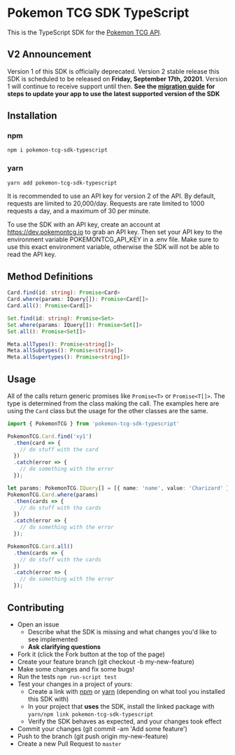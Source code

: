 # Pokemon TCG SDK TypeScript

This is the TypeScript SDK for the [Pokemon TCG API](https://pokemontcg.io).


## V2 Announcement

Version 1 of this SDK is officially deprecated.
Version 2 stable release this SDK is scheduled to be released on **Friday, September 17th, 20201**.
Version 1 will continue to receive support until then.
**See the [migration guide](MIGRATING.md) for steps to update your app to use the latest supported version of the SDK**


## Installation

### npm

```sh
npm i pokemon-tcg-sdk-typescript
```

### yarn

```sh
yarn add pokemon-tcg-sdk-typescript
```

It is recommended to use an API key for version 2 of the API.
By default, requests are limited to 20,000/day.
Requests are rate limited to 1000 requests a day, and a maximum of 30 per minute.

To use the SDK with an API key, create an account at https://dev.pokemontcg.io to grab an API key.
Then set your API key to the environment variable POKEMONTCG_API_KEY in a .env file.
Make sure to use this exact environment variable, otherwise the SDK will not be able to read the API key.


## Method Definitions

```typescript
Card.find(id: string): Promise<Card>
Card.where(params: IQuery[]): Promise<Card[]>
Card.all(): Promise<Card[]>

Set.find(id: string): Promise<Set>
Set.where(params: IQuery[]): Promise<Set[]>
Set.all(): Promise<Set[]>

Meta.allTypes(): Promise<string[]>
Meta.allSubtypes(): Promise<string[]>
Meta.allSupertypes(): Promise<string[]>
```


## Usage

All of the calls return generic promises like `Promise<T>` or `Promise<T[]>`.
The type is determined from the class making the call.
The examples here are using the `Card` class but the usage for the other classes are the same.

```typescript
import { PokemonTCG } from 'pokemon-tcg-sdk-typescript'

PokemonTCG.Card.find('xy1')
  .then(card => {
    // do stuff with the card
  })
  .catch(error => {
    // do something with the error
  });

let params: PokemonTCG.IQuery[] = [{ name: 'name', value: 'Charizard' }];
PokemonTCG.Card.where(params)
  .then(cards => {
    // do stuff with the cards
  })
  .catch(error => {
    // do something with the error
  });

PokemonTCG.Card.all()
  .then(cards => {
    // do stuff with the cards
  })
  .catch(error => {
    // do something with the error
  });
```

## Contributing

* Open an issue
  * Describe what the SDK is missing and what changes you'd like to see implemented
  * **Ask clarifying questions**
* Fork it (click the Fork button at the top of the page)
* Create your feature branch (git checkout -b my-new-feature)
* Make some changes and fix some bugs!
* Run the tests `npm run-script test`
* Test your changes in a project of yours:
  * Create a link with [npm](https://docs.npmjs.com/cli/link.html) or [yarn](https://yarnpkg.com/lang/en/docs/cli/link/) (depending on what tool you installed this SDK with)
  * In your project that **uses** the SDK, install the linked package with `yarn/npm link pokemon-tcg-sdk-typescript`
  * Verify the SDK behaves as expected, and your changes took effect
* Commit your changes (git commit -am 'Add some feature')
* Push to the branch (git push origin my-new-feature)
* Create a new Pull Request to `master`
